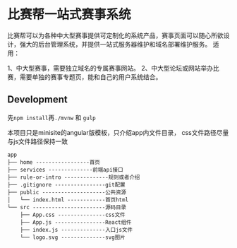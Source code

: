 # 比赛帮一站式赛事系统
比赛帮可以为各种中大型赛事提供可定制化的系统产品，赛事页面可以随心所欲设计，强大的后台管理系统，并提供一站式服务器维护和域名部署维护服务。
适用：

1、中大型赛事，需要独立域名的专属赛事网站。
2、中大型论坛或网站举办比赛，需要单独的赛事专题页，能和自己的用户系统结合。
## Development

先`npm install`再`./mvnw` 和 `gulp`

本项目只是minisite的angular版模板，只介绍app内文件目录，
css文件路径尽量与js文件路径保持一致

```
app
├── home -----------------首页
├── services --------------前端api接口
├── rule-or-intro --------------规则或者介绍
├── .gitignore ----------------git配置
├── public --------------------公共资源
│   └── index.html ------------首页html
└── src -----------------------源码目录
    ├── App.css ---------------css文件
    ├── App.js ----------------React组件
    ├── index.js --------------入口js文件
    └── logo.svg --------------svg图片
```
